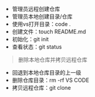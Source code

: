 - 管理员远程创建仓库
- 管理员本地创建目录/仓库
- 使用vs打开目录：code .
- 创建文件：touch README.md
- 初始化：git init
- 查看状态：git status


> 删除本地仓库并拷贝远程仓库

- 回退到本地仓库目录的上一级
- 删除仓库目录：rm -rf VS CODE
- 拷贝远程仓库：git clone 